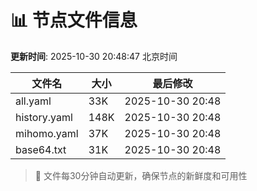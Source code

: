 # 📊 节点文件信息

**更新时间**: 2025-10-30 20:48:47 北京时间

| 文件名 | 大小 | 最后修改 |
|--------|------|----------|
| all.yaml | 33K | 2025-10-30 20:48 |
| history.yaml | 148K | 2025-10-30 20:48 |
| mihomo.yaml | 37K | 2025-10-30 20:48 |
| base64.txt | 31K | 2025-10-30 20:48 |

> 🔄 文件每30分钟自动更新，确保节点的新鲜度和可用性
